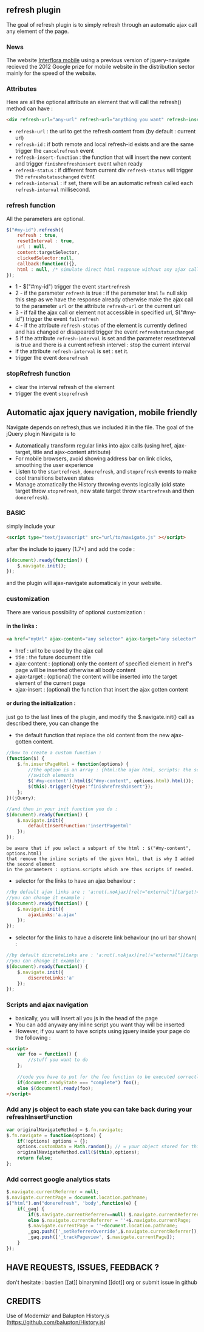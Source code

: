 ## refresh plugin

The goal of refresh plugin is to simply refresh through an automatic ajax call any element of the page. 

### News

The website <a href="http://mobile.interflora.fr">Interflora mobile</a> using a previous version of jquery-navigate recieved the 2012 Google prize for mobile website in the distribution sector mainly for the speed of the website.

### Attributes

Here are all the optional attribute an element that will call the refresh() method can have :

```html
<div refresh-url="any-url" refresh-url="anything you want" refresh-insert-function="any jquery function or plain function" refresh-status="any-string" refresh-interval="any-number"></div>
```

* `refresh-url` : the url to get the refresh content from (by default : current url)
* `refresh-id` : if both remote and local refresh-id exists and are the same trigger the `cancelrefresh` event
* `refresh-insert-function` : the function that will insert the new content and trigger `finishrefreshinsert` event when ready
* `refresh-status` : if different from current div `refresh-status` will trigger the `refreshstatuschanged` event
* `refresh-interval` : if set, there will be an automatic refresh called each `refresh-interval` millisecond.

### refresh function

All the parameters are optional.

```javascript
$("#my-id").refresh({
    refresh : true, 
    resetInterval : true, 
    url : null,
    content:targetSelector, 
    clickedSelector:null,
    callback:function(){},
    html : null, /* simulate direct html response without any ajax call */
});
```

* 1 - $("#my-id") trigger the event `startrefresh`
* 2 - if the parameter `refresh` is true :  if the parameter `html` != null skip this step as we have the response already otherwise make the ajax call to the parameter `url` or the attribute `refresh-url` or the current url
* 3 - if fail the ajax call or element not accessible in specified url, $("#my-id") trigger the event `failrefresh`
* 4 - if the attribute `refresh-status` of the element is currently defined and has changed or disapeared trigger the event `refreshstatuschanged`
* 5 if the attribute `refresh-interval` is set and the parameter resetInterval is true and there is a current refresh intervel : stop the current interval
* if the attribute `refresh-interval` is set : set it.
* trigger the event `donerefresh`

### stopRefresh function

* clear the interval refresh of the element
* trigger the event `stoprefresh`

## Automatic ajax jquery navigation, mobile friendly

Navigate depends on refresh,thus we included it in the file. 
The goal of the jQuery plugin Navigate is to

*  Automatically transform regular links into ajax calls (using href, ajax-target, title and ajax-content attribute)
*  For mobile browsers, avoid showing address bar on link clicks, smoothing the user experience
*  Listen to the `startrefresh`, `donerefresh`, and `stoprefresh` events to make cool transitions between states
*  Manage atomatically the History throwing events logically (old state target throw `stoprefresh`, new state target throw `startrefresh` and then `donerefresh`).

### BASIC
simply include your 

```html
<script type="text/javascript" src="url/to/navigate.js" ></script>
```

after the include to jquery (1.7+) and add the code : 
```javascript
$(document).ready(function() {
	$.navigate.init();
});
```

and the plugin will ajax-navigate automaticaly in your website. 

### customization

There are various possibility of optional customization : 

#### in the links : 
```html
<a href="myUrl" ajax-content="any selector" ajax-target="any selector" title="my title">link</a>
```

* href : url to be used by the ajax call
* title : the future document title
* ajax-content : (optional) only the content of specified element in href's page will be inserted otherwise all body content
* ajax-target : (optional) the content will be inserted into the target element of the current page
* ajax-insert : (optional) the function that insert the ajax gotten content

#### or during the initialization :

just go to the last lines of the plugin, and modify the $.navigate.init() call as described there, you can change the 

* the default function that replace the old content from the new ajax-gotten content.

```javascript
//how to create a custom function : 
(function($) {
	$.fn.insertPageHtml = function(options) {
		//the option is an array : {html:the ajax html, scripts: the scripts that already are in the html, customData:any data you associated to this state during navigate} 
		//switch elements
		$('#my-content').html($("#my-content", options.html).html());
		$(this).trigger({type:"finishrefreshinsert"});
	};
})(jQuery);

//and then in your init function you do : 
$(document).ready(function() {
	$.navigate.init({
		defaultInsertFunction:'insertPageHtml'
	});
});
```	

```
be aware that if you select a subpart of the html : $("#my-content", options.html) 
that remove the inline scripts of the given html, that is why I added the second element 
in the parameters : options.scripts which are thos scripts if needed.
```

* selector for the links to have an ajax behaviour : 

```javascript
//by default ajax links are : 'a:not(.noAjax)[rel!="external"][target!="_blank"], .ajaxLink'
//you can change it example : 
$(document).ready(function() {
	$.navigate.init({
		ajaxLinks:'a.ajax'
	});
});
```

* selector for the links to have a discrete link behaviour (no url bar shown) : 

```javascript
//by default discreteLinks are : 'a:not(.noAjax)[rel!="external"][target!="_blank"], .ajaxLink'
//you can change it example : 
$(document).ready(function() {
	$.navigate.init({
		discreteLinks:'a'
	});
});
```

### Scripts and ajax navigation  

* basically, you will insert all you js in the head of the page
* You can add anyway any inline script you want thay will be inserted
* However, if you want to have scripts using jquery inside your page do the following : 

```html
<script>
	var foo = function() {
		//stuff you want to do
	};
	
    //code you have to put for the foo function to be executed correctly
	if(document.readyState === "complete") foo();
	else $(document).ready(foo);
</script>
```
### Add any js object to each state you can take back during your refreshInsertFunction


```javascript
var originalNavigateMethod = $.fn.navigate;
$.fn.navigate = function(options) {
	if(!options) options = {};
	options.customData = Math.random(); // = your object stored for this state you have back in you insertFunction
	originalNavigateMethod.call($(this),options);
	return false;
};
```

### Add correct google analytics stats

```javascript
$.navigate.currentReferrer = null;
$.navigate.currentPage = document.location.pathname;
$("html").on("donerefresh", 'body',function(e) {
	if(_gaq) {
		if($.navigate.currentReferrer==null) $.navigate.currentReferrer = document.referrer;
		else $.navigate.currentReferrer = ''+$.navigate.currentPage;
		$.navigate.currentPage = ''+document.location.pathname;
		_gaq.push(['_setReferrerOverride',$.navigate.currentReferrer]);
		_gaq.push(['_trackPageview', $.navigate.currentPage]);
	}
});
```

## HAVE REQUESTS, ISSUES, FEEDBACK ?
don't hesitate : bastien [[at]] binarymind [[dot]] org or submit issue in github
## CREDITS
Use of Modernizr and Balupton History.js (https://github.com/balupton/History.js)
